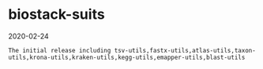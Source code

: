 # biostack-suits

2020-02-24

`The initial release including tsv-utils,fastx-utils,atlas-utils,taxon-utils,krona-utils,kraken-utils,kegg-utils,emapper-utils,blast-utils`

